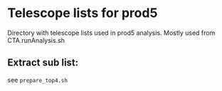# Telescope lists for prod5

Directory with telescope lists used in prod5 analysis. Mostly used from CTA.runAnalysis.sh

## Extract sub list:

see `prepare_top4.sh`
